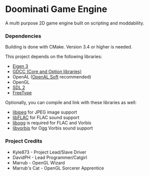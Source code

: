 Doominati Game Engine
=====================

A multi purpose 2D game engine built on scripting and moddability.

### Dependencies

Building is done with CMake. Version 3.4 or higher is needed.

This project depends on the following libraries:

- [Eigen 3](http://eigen.tuxfamily.org/index.php?title=Main_Page)
- [GDCC (Core and Option libraries)](https://github.com/DavidPH/GDCC)
- OpenAL ([OpenAL Soft](http://kcat.strangesoft.net/openal.html) recommended)
- OpenGL
- [SDL 2](http://libsdl.org/download-2.0.php)
- [FreeType](https://www.freetype.org/download.html)

Optionally, you can compile and link with these libraries as well:

- [libjpeg](http://www.ijg.org/) for JPEG image support
- [libFLAC](https://xiph.org/flac/download.html) for FLAC sound support
- [libogg](https://www.xiph.org/downloads/) is required for FLAC and Vorbis
- [libvorbis](https://www.xiph.org/downloads/) for Ogg Vorbis sound support


### Project Credits

* Kyle873 - Project Lead/Slave Driver
* DavidPH - Lead Programmer/Catgirl
* Marrub - OpenGL Wizard
* Marrub's Cat - OpenGL Sorcerer Apprentice
